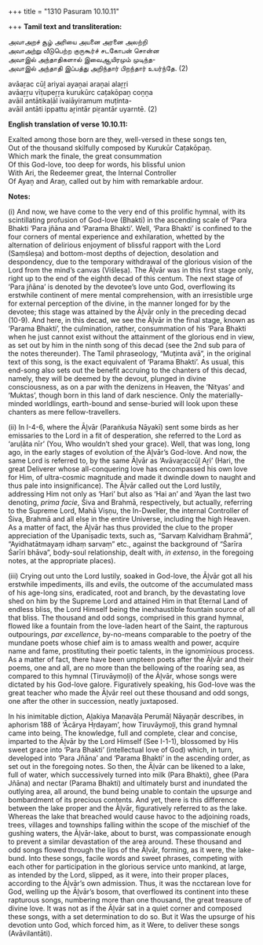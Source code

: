 +++
title = "1310 Pasuram 10.10.11"

+++
**Tamil text and transliteration:**

அவாஅறச் சூழ் அரியை அயனை அரனை அலற்றி  
அவாஅற்று வீடுபெற்ற குருகூர்ச் சடகோபன் சொன்ன  
அவாஇல் அந்தாதிகளால் இவைஆயிரமும் முடிந்த-  
அவாஇல் அந்தாதி இப்பத்து அறிந்தார் பிறந்தார் உயர்ந்தே. (2)

avāaṟac cūḻ ariyai ayaṉai araṉai alaṟṟi  
avāaṟṟu vīṭupeṟṟa kurukūrc caṭakōpaṉ coṉṉa  
avāil antātikaḷāl ivaiāyiramum muṭinta-  
avāil antāti ippattu aṟintār piṟantār uyarntē. (2)

**English translation of verse 10.10.11:**

Exalted among those born are they, well-versed in these songs ten,  
Out of the thousand skilfully composed by Kurukūr Caṭakōpaṉ.  
Which mark the finale, the great consummation  
Of this God-love, too deep for words, his blissful union  
With Ari, the Redeemer great, the Internal Controller  
Of Ayaṉ and Araṉ, called out by him with remarkable ardour.

**Notes:**

\(i\) And now, we have come to the very end of this prolific hymnal, with its scintillating profusion of God-love (Bhakti) in the ascending scale of ‘Para Bhakti ‘Para jñāna and ‘Parama Bhakti’. Well, ‘Para Bhakti’ is confined to the four corners of mental experience and exhilaration, whetted by the alternation of delirious enjoyment of blissful rapport with the Lord (Saṃśleṣa) and bottom-most depths of dejection, desolation and despondency, due to the temporary withdrawal of the glorious vision of the Lord from the mind’s canvas (Viśleṣa). The Āḻvār was in this first stage only, right up to the end of the eighth decad of this centum. The next stage of ‘Para jñāna’ is denoted by the devotee’s love unto God, overflowing its erstwhile continent of mere mental comprehension, with an irresistible urge for external perception of the divine, in the manner longed for by the devotee; this stage was attained by the Āḻvār only in the preceding decad (10-9). And here, in this decad, we see the Āḻvār in the final stage, known as ‘Parama Bhakti’, the culmination, rather, consummation of his ‘Para Bhakti when he just cannot exist without the attainment of the glorious end in view, as set out by him in the ninth song of this decad (see the 2nd sub para of the notes thereunder). The Tamil phraseology, “Muṭinta avā”, in the original text of this song, is the exact equivalent of ‘Parama Bhakti’. As usual, this end-song also sets out the benefit accruing to the chanters of this decad, namely, they will be deemed by the devout, plunged in divine consciousness, as on a par with the denizens in Heaven, the ‘Nityas’ and ‘Muktas’, though born in this land of dark nescience. Only the materially-minded worldlings, earth-bound and sense-buried will look upon these chanters as mere fellow-travellers.

\(ii\) In I-4-6, where the Āḻvār (Paraṅkuśa Nāyakī) sent some birds as her emissaries to the Lord in a fit of desperation, she referred to the Lord as ‘aruḷāta nīr’ (You, Who wouldn’t shed your grace). Well, that was long, long ago, in the early stages of evolution of the Āḻvār’s God-love. And now, the same Lord is referred to, by the same Āḻvār as ‘Avāvaṟaccūḻ Aṟi’ (Hari, the great Deliverer whose all-conquering love has encompassed his own love for Him, of ultra-cosmic magnitude and made it dwindle down to naught and thus pale into insignificance). The Āḻvār called out the Lord lustily, addressing Him not only as ‘Hari’ but also as ‘Hai an’ and ‘Ayan the last two denoting, *prima facie*, Śiva and Brahmā, respectively, but actually, referring to the Supreme Lord, Mahā Viṣṇu, the In-Dweller, the internal Controller of Śiva, Brahmā and all else in the entire Universe, including the high Heaven. As a matter of fact, the Āḻvār has thus provided the clue to the proper appreciation of the Upaniṣadic texts, such as, “Sarvaṃ Kalvidhaṃ Brahmā”, “Ayidhatātmayaṃ idhaṃ sarvaṃ” etc., against the background of “Śarīra Śarīri bhāva”, body-soul relationship, dealt with, *in extenso*, in the foregoing notes, at the appropriate places).

\(iii\) Crying out unto the Lord lustily, soaked in God-love, the Āḻvār got all his erstwhile impediments, ills and evils, the outcome of the accumulated mass of his age-long sins, eradicated, root and branch, by the devastating love shed on him by the Supreme Lord and attained Him in that Eternal Land of endless bliss, the Lord Himself being the inexhaustible fountain source of all that bliss. The thousand and odd songs, comprised in this grand hymnal, flowed like a fountain from the love-laden heart of the Saint, the rapturous outpourings, *par excellence*, by-no-means comparable to the poetry of the mundane poets whose chief aim is to amass wealth and power, acquire name and fame, prostituting their poetic talents, in the ignominious process. As a matter of fact, there have been umpteen poets after the Āḻvār and their poems, one and all, are no more than the bellowing of the roaring sea, as compared to this hymnal (Tiruvāymoḻi) of the Āḻvār, whose songs were dictated by his God-love galore. Figuratively speaking, his God-love was the great teacher who made the Āḻvār reel out these thousand and odd songs, one after the other in succession, neatly juxtaposed.

In his inimitable diction, Aḻakiya Maṇavāḷa Perumāḷ Nāyaṉār describes, in aphorism 188 of ‘Ācārya Hṛdayam’, how Tiruvāymoḻi, this grand hymnal came into being. The knowledge, full and complete, clear and concise, imparted to the Āḻvār by the Lord Himself (See I-1-1), blossomed by His sweet grace into ‘Para Bhakti’ (intellectual love of God) which, in turn, developed into ‘Para Jñāna’ and ‘Parama Bhakti’ in the ascending order, as set out in the foregoing notes. So then, the Āḻvār can be likened to a lake, full of water, which successively turned into milk (Para Bhakti), ghee (Para Jñāna) and nectar (Parama Bhakti) and ultimately burst and inundated the outlying area, all around, the bund being unable to contain the upsurge and bombardment of its precious contents. And yet, there is this difference between the lake proper and the Āḻvār, figuratively referred to as the lake. Whereas the lake that breached would cause havoc to the adjoining roads, trees, villages and townships falling within the scope of the mischief of the gushing waters, the Āḻvār-lake, about to burst, was compassionate enough to prevent a similar devastation of the area around. These thousand and odd songs flowed through the lips of the Āḻvār, forming, as it were, the lake-bund. Into these songs, facile words and sweet phrases, competing with each other for participation in the glorious service unto mankind, at large, as intended by the Lord, slipped, as it were, into their proper places, according to the Āḻvār’s own admission. Thus, it was the ncctarean love for God, welling up the Āḻvār’s bosom, that overflowed its continent into these rapturous songs, numbering more than one thousand, the great treasure of divine love. It was not as if the Āḻvār sat in a quiet corner and composed these songs, with a set determination to do so. But it Was the upsurge of his devotion unto God, which forced him, as it Were, to deliver these songs (Avāvilantāti).



